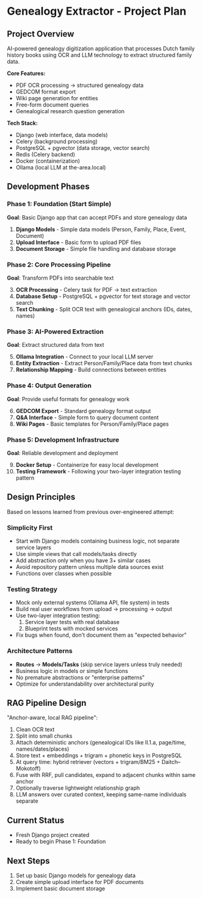 # Genealogy Extractor - Project Plan

## Project Overview
AI-powered genealogy digitization application that processes Dutch family history books using OCR and LLM technology to extract structured family data.

**Core Features:**
- PDF OCR processing → structured genealogy data
- GEDCOM format export
- Wiki page generation for entities
- Free-form document queries
- Genealogical research question generation

**Tech Stack:**
- Django (web interface, data models)
- Celery (background processing)  
- PostgreSQL + pgvector (data storage, vector search)
- Redis (Celery backend)
- Docker (containerization)
- Ollama (local LLM at the-area.local)

## Development Phases

### Phase 1: Foundation (Start Simple)
**Goal**: Basic Django app that can accept PDFs and store genealogy data

1. **Django Models** - Simple data models (Person, Family, Place, Event, Document)
2. **Upload Interface** - Basic form to upload PDF files
3. **Document Storage** - Simple file handling and database storage

### Phase 2: Core Processing Pipeline  
**Goal**: Transform PDFs into searchable text

3. **OCR Processing** - Celery task for PDF → text extraction
4. **Database Setup** - PostgreSQL + pgvector for text storage and vector search
5. **Text Chunking** - Split OCR text with genealogical anchors (IDs, dates, names)

### Phase 3: AI-Powered Extraction
**Goal**: Extract structured data from text

5. **Ollama Integration** - Connect to your local LLM server
6. **Entity Extraction** - Extract Person/Family/Place data from text chunks
7. **Relationship Mapping** - Build connections between entities

### Phase 4: Output Generation
**Goal**: Provide useful formats for genealogy work

6. **GEDCOM Export** - Standard genealogy format output
7. **Q&A Interface** - Simple form to query document content  
8. **Wiki Pages** - Basic templates for Person/Family/Place pages

### Phase 5: Development Infrastructure
**Goal**: Reliable development and deployment

9. **Docker Setup** - Containerize for easy local development
10. **Testing Framework** - Following your two-layer integration testing pattern

## Design Principles

Based on lessons learned from previous over-engineered attempt:

### Simplicity First
- Start with Django models containing business logic, not separate service layers
- Use simple views that call models/tasks directly  
- Add abstraction only when you have 3+ similar cases
- Avoid repository pattern unless multiple data sources exist
- Functions over classes when possible

### Testing Strategy
- Mock only external systems (Ollama API, file system) in tests
- Build real user workflows from upload → processing → output
- Use two-layer integration testing:
  1. Service layer tests with real database
  2. Blueprint tests with mocked services
- Fix bugs when found, don't document them as "expected behavior"

### Architecture Patterns
- **Routes** → **Models/Tasks** (skip service layers unless truly needed)
- Business logic in models or simple functions
- No premature abstractions or "enterprise patterns"
- Optimize for understandability over architectural purity

## RAG Pipeline Design

"Anchor-aware, local RAG pipeline":
1. Clean OCR text
2. Split into small chunks  
3. Attach deterministic anchors (genealogical IDs like II.1.a, page/time, names/dates/places)
4. Store text + embeddings + trigram + phonetic keys in PostgreSQL
5. At query time: hybrid retriever (vectors + trigram/BM25 + Daitch–Mokotoff)
6. Fuse with RRF, pull candidates, expand to adjacent chunks within same anchor
7. Optionally traverse lightweight relationship graph
8. LLM answers over curated context, keeping same-name individuals separate

## Current Status
- Fresh Django project created
- Ready to begin Phase 1: Foundation

## Next Steps
1. Set up basic Django models for genealogy data
2. Create simple upload interface for PDF documents
3. Implement basic document storage